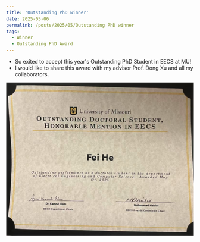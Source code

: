 ```yaml
---
title: 'Outstanding PhD winner'
date: 2025-05-06
permalink: /posts/2025/05/Outstanding PhD winner
tags:
  - Winner
  - Outstanding PhD Award
---
```


* So exited to accept this year's Outstanding PhD Student in EECS at MU!
* I would like to share this award with my advisor Prof. Dong Xu and all my collaborators.


![outstanding_phd_award](/images/outstanding_phd_award.jpg)